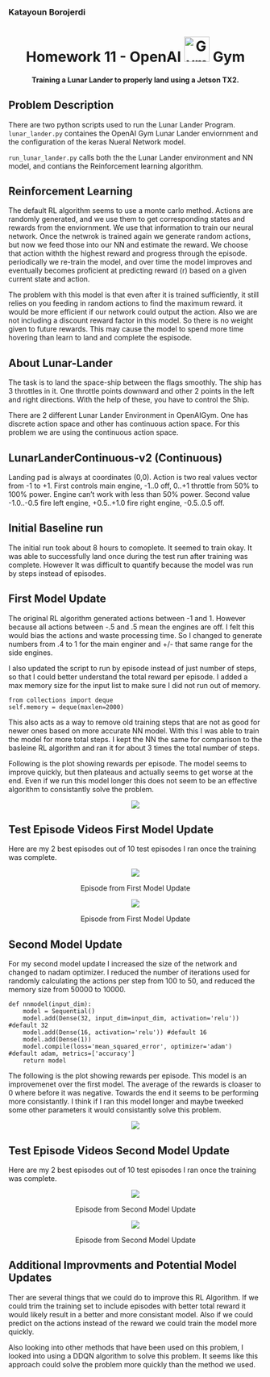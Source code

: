 <h3>
  Katayoun Borojerdi
<h3>

<h1 align="center">
  Homework 11 - OpenAI
  <img src="https://gym.openai.com/assets/dist/home/header/home-icon-54c30e2345.svg" alt="Gym" width="50">
  Gym
</h1>

<h4 align="center">
  Training a Lunar Lander to properly land using a Jetson TX2.
</h4>

## Problem Description
There are two python scripts used to run the Lunar Lander Program.
```lunar_lander.py```
containes the OpenAI Gym Lunar Lander enviornment and the configuration of the keras Nueral Network model.

```run_lunar_lander.py```
calls both the the Lunar Lander environment and NN model, and contians the Reinforcement learning algorithm.

## Reinforcement Learning 
The default RL algorithm  seems to use a monte carlo method. Actions are randomly generated, and we use them to get corresponding states and rewards from the enviornment. We use that information to train our neural network. Once the netwrok is trained again we generate random actions, but now we feed those into our NN and estimate the reward. We choose that action withth the highest reward and progress through the episode. periodically we re-train the model, and over time the model improves and eventually becomes proficient at predicting reward (r) based on a given current state and action.

The problem with this model is that even after it is trained sufficiently, it still relies on you feeding in random actions to find the maximum reward. it would be more efficient if our network could output the action. Also we are not including a discount reward factor in this model. So there is no weight given to future rewards. This may cause the model to spend more time hovering than learn to land and complete the espisode.

## About Lunar-Lander
The task is to land the space-ship between the flags smoothly. The ship has 3 throttles in it. One throttle points downward and other 2 points in the left and right directions. With the help of these, you have to control the Ship.

There are 2 different Lunar Lander Environment in OpenAIGym. One has discrete action space and other has continuous action space. For this problem we are using the continuous action space.

## LunarLanderContinuous-v2 (Continuous)
Landing pad is always at coordinates (0,0). Action is two real values vector from -1 to +1. First controls main engine, -1..0 off, 0..+1 throttle from 50% to 100% power. Engine can’t work with less than 50% power. Second value -1.0..-0.5 fire left engine, +0.5..+1.0 fire right engine, -0.5..0.5 off.

## Initial Baseline run
The initial run took about 8 hours to comoplete. It seemed to train okay. It was able to successfully land once during the test run after training was complete. However It was difficult to quantify because the model was run by steps instead of episodes.

## First Model Update
The original RL algorithm generated actions between -1 and 1. However because all actions between -.5 and .5 mean the engines are off. I felt this would bias the actions and waste processing time. So I changed to generate numbers from .4 to 1 for the main enginer and +/- that same range for the side engines.

I also updated the script to run by episode instead of just number of steps, so that I could better understand the total reward per episode. I added a max memory size for the input list to make sure I did not run out of memory. 

```
from collections import deque
self.memory = deque(maxlen=2000)
```

This also acts as a way to remove old training steps that are not as good for newer ones based on more accurate NN model. With this I was able to train the model for more total steps. I kept the NN the same for comparison to the basleine RL algorithm and ran it for about 3 times the total number of steps.

Following is the plot showing rewards per episode. The model seems to improve quickly, but then plateaus and actually seems to get worse at the end. Even if we run this model longer this does not seem to be an effective algorithm to consistantly solve the problem.

<div align="center">
<img src="../HW11/Run1Files/Model_Update_1.svg">
 </div>


## Test Episode Videos First Model Update
Here are my 2 best episodes out of 10 test episodes I ran once the training was complete.
  
<div align="center">
<img src="../HW11/videos/Lunar_lander_run1.gif">
<p>Episode from First Model Update</p>
</div>

<div align="center">
<img src="../HW11/videos/Lunar_lander_run2.gif">
<p>Episode from First Model Update</p>
</div>

## Second Model Update
For my second model update I increased the size of the network and changed to nadam optimizer. I reduced the number of iterations used for randomly calculating the actions per step from 100 to 50, and reduced the memory size from 50000 to 10000.

```
def nnmodel(input_dim):
    model = Sequential()
    model.add(Dense(32, input_dim=input_dim, activation='relu')) #default 32
    model.add(Dense(16, activation='relu')) #default 16
    model.add(Dense(1))
    model.compile(loss='mean_squared_error', optimizer='adam') #default adam, metrics=['accuracy']
    return model
```

The following is the plot showing rewards per episode. This model is an improvemenet over the first model. The average of the rewards is cloaser to 0 where before it was negative. Towards the end it seems to be performing more consistantly. I think if I ran this model longer and maybe tweeked some other parameters it would consistantly solve this problem.

<div align="center">
<img src="../HW11/Run2files/Model_Update_2.svg">
</div>

## Test Episode Videos Second Model Update
Here are my 2 best episodes out of 10 test episodes I ran once the training was complete.
  
<div align="center">
<img src="../HW11/videos/Lunar_lander_run3.gif">
<p>Episode from Second Model Update</p>
</div>

<div align="center">
<img src="../HW11/videos/Lunar_lander_run4.gif">
<p>Episode from Second Model Update</p>
</div>

## Additional Improvments and Potential Model Updates
Ther are several things that we could do to improve this RL Algorithm. If we could trim the training set to include episodes with better total reward it would likely result in a better and more consistant model. Also if we could predict on the actions instead of the reward we could train the model more quickly.

Also looking into other methods that have been used on this problem, I looked into using a DDQN algorithm to solve this problem. It seems like this approach could solve the problem more quickly than the method we used.
